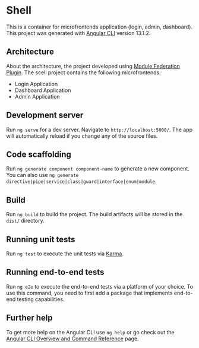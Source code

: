 # Shell

This is a container for microfrontends application (login, admin, dashboard). 
This project was generated with [Angular CLI](https://github.com/angular/angular-cli) version 13.1.2.

## Architecture

About the architecture, the project developed using [Module Federation Plugin](https://webpack.js.org/concepts/module-federation/).
The scell project contains the following microfrontends:

- Login Application
- Dashboard Application
- Admin Application

## Development server

Run `ng serve` for a dev server. Navigate to `http://localhost:5000/`. The app will automatically reload if you change any of the source files.

## Code scaffolding

Run `ng generate component component-name` to generate a new component. You can also use `ng generate directive|pipe|service|class|guard|interface|enum|module`.

## Build

Run `ng build` to build the project. The build artifacts will be stored in the `dist/` directory.

## Running unit tests

Run `ng test` to execute the unit tests via [Karma](https://karma-runner.github.io).

## Running end-to-end tests

Run `ng e2e` to execute the end-to-end tests via a platform of your choice. To use this command, you need to first add a package that implements end-to-end testing capabilities.

## Further help

To get more help on the Angular CLI use `ng help` or go check out the [Angular CLI Overview and Command Reference](https://angular.io/cli) page.
